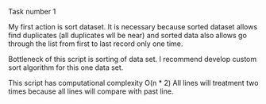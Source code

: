 Task number 1

My first action is sort dataset. It is necessary because sorted dataset allows find
duplicates (all duplicates wll be near) and sorted data also allows go through the list from first to last record
only one time.

Bottleneck of this script is sorting of data set. I recommend develop custom sort algorithm for this one data set.

This script has computational complexity O(n * 2)
All lines will treatment two times because all lines will compare with past line.